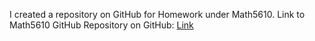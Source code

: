 I created a repository on GitHub for Homework under Math5610.
Link to Math5610 GitHub Repository on GitHub: [Link]()
